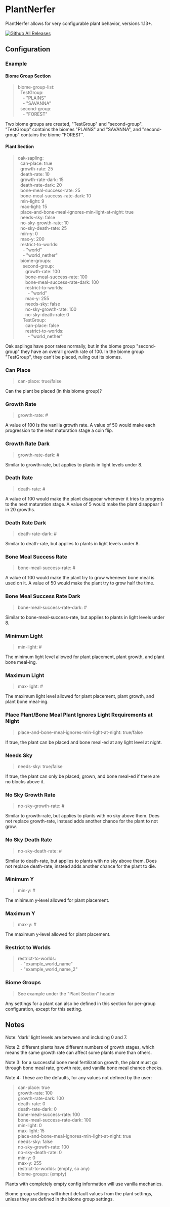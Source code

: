 # PlantNerfer
PlantNerfer allows for very configurable plant behavior, versions 1.13+.

[![Github All Releases](https://img.shields.io/github/downloads/lichenaut/PlantNerfer/total.svg)]()

## Configuration

### Example

#### Biome Group Section

>biome-group-list: <br>
&nbsp;&nbsp;TestGroup: <br>
&nbsp;&nbsp;&nbsp;&nbsp;- "PLAINS" <br>
&nbsp;&nbsp;&nbsp;&nbsp;- "SAVANNA" <br>
&nbsp;&nbsp;second-group: <br>
&nbsp;&nbsp;&nbsp;&nbsp;- "FOREST" <br>

Two biome groups are created, "TestGroup" and "second-group". "TestGroup" contains the biomes "PLAINS" and "SAVANNA", and "second-group" contains the biome "FOREST".

#### Plant Section

>oak-sapling: <br>
&nbsp;&nbsp;can-place: true <br>
&nbsp;&nbsp;growth-rate: 25 <br>
&nbsp;&nbsp;death-rate: 10 <br>
&nbsp;&nbsp;growth-rate-dark: 15 <br>
&nbsp;&nbsp;death-rate-dark: 20 <br>
&nbsp;&nbsp;bone-meal-success-rate: 25 <br>
&nbsp;&nbsp;bone-meal-success-rate-dark: 10 <br>
&nbsp;&nbsp;min-light: 9 <br>
&nbsp;&nbsp;max-light: 15 <br>
&nbsp;&nbsp;place-and-bone-meal-ignores-min-light-at-night: true <br>
&nbsp;&nbsp;needs-sky: false <br>
&nbsp;&nbsp;no-sky-growth-rate: 10 <br>
&nbsp;&nbsp;no-sky-death-rate: 25 <br>
&nbsp;&nbsp;min-y: 0 <br>
&nbsp;&nbsp;max-y: 200 <br>
&nbsp;&nbsp;restrict-to-worlds: <br>
&nbsp;&nbsp;&nbsp;&nbsp;- "world" <br>
&nbsp;&nbsp;&nbsp;&nbsp;- "world_nether" <br>
&nbsp;&nbsp;biome-groups: <br>
&nbsp;&nbsp;&nbsp;&nbsp;second-group: <br>
&nbsp;&nbsp;&nbsp;&nbsp;&nbsp;&nbsp;growth-rate: 100 <br>
&nbsp;&nbsp;&nbsp;&nbsp;&nbsp;&nbsp;bone-meal-success-rate: 100 <br>
&nbsp;&nbsp;&nbsp;&nbsp;&nbsp;&nbsp;bone-meal-success-rate-dark: 100 <br>
&nbsp;&nbsp;&nbsp;&nbsp;&nbsp;&nbsp;restrict-to-worlds: <br>
&nbsp;&nbsp;&nbsp;&nbsp;&nbsp;&nbsp;&nbsp;&nbsp;- "world" <br>
&nbsp;&nbsp;&nbsp;&nbsp;&nbsp;&nbsp;max-y: 255 <br>
&nbsp;&nbsp;&nbsp;&nbsp;&nbsp;&nbsp;needs-sky: false <br>
&nbsp;&nbsp;&nbsp;&nbsp;&nbsp;&nbsp;no-sky-growth-rate: 100 <br>
&nbsp;&nbsp;&nbsp;&nbsp;&nbsp;&nbsp;no-sky-death-rate: 0 <br>
&nbsp;&nbsp;&nbsp;&nbsp;TestGroup: <br>
&nbsp;&nbsp;&nbsp;&nbsp;&nbsp;&nbsp;can-place: false <br>
&nbsp;&nbsp;&nbsp;&nbsp;&nbsp;&nbsp;restrict-to-worlds: <br>
&nbsp;&nbsp;&nbsp;&nbsp;&nbsp;&nbsp;&nbsp;&nbsp;- "world_nether" <br>

Oak saplings have poor rates normally, but in the biome group "second-group" they have an overall growth rate of 100. In the biome group "TestGroup", they can't be placed, ruling out its biomes.

### Can Place

> can-place: true/false

Can the plant be placed (in this biome group)?

### Growth Rate

> growth-rate: #

A value of 100 is the vanilla growth rate. A value of 50 would make each progression to the next maturation stage a coin flip.

### Growth Rate Dark

> growth-rate-dark: #

Similar to growth-rate, but applies to plants in light levels under 8.

### Death Rate

> death-rate: #

A value of 100 would make the plant disappear whenever it tries to progress to the next maturation stage. A value of 5 would make the plant disappear 1 in 20 growths.

### Death Rate Dark

> death-rate-dark: #

Similar to death-rate, but applies to plants in light levels under 8.

### Bone Meal Success Rate

> bone-meal-success-rate: #

A value of 100 would make the plant try to grow whenever bone meal is used on it. A value of 50 would make the plant try to grow half the time.

### Bone Meal Success Rate Dark

> bone-meal-success-rate-dark: #

Similar to bone-meal-success-rate, but applies to plants in light levels under 8.

### Minimum Light

> min-light: #

The minimum light level allowed for plant placement, plant growth, and plant bone meal-ing.

### Maximum Light

> max-light: #

The maximum light level allowed for plant placement, plant growth, and plant bone meal-ing.

### Place Plant/Bone Meal Plant Ignores Light Requirements at Night

> place-and-bone-meal-ignores-min-light-at-night: true/false

If true, the plant can be placed and bone meal-ed at any light level at night.

### Needs Sky

> needs-sky: true/false

If true, the plant can only be placed, grown, and bone meal-ed if there are no blocks above it.

### No Sky Growth Rate

> no-sky-growth-rate: #

Similar to growth-rate, but applies to plants with no sky above them. Does not replace growth-rate, instead adds another chance for the plant to not grow.

### No Sky Death Rate

> no-sky-death-rate: #

Similar to death-rate, but applies to plants with no sky above them. Does not replace death-rate, instead adds another chance for the plant to die.

### Minimum Y

> min-y: #

The minimum y-level allowed for plant placement.

### Maximum Y

> max-y: #

The maximum y-level allowed for plant placement.

### Restrict to Worlds

> restrict-to-worlds: <br>
&nbsp;&nbsp;- "example_world_name" <br>
&nbsp;&nbsp;- "example_world_name_2"

### Biome Groups

> See example under the "Plant Section" header

Any settings for a plant can also be defined in this section for per-group configuration, except for this setting.

## Notes

Note: 'dark' light levels are between and including 0 and 7.

Note 2: different plants have different numbers of growth stages, which means the same growth rate can affect some plants more than others.

Note 3: for a successful bone meal fertilization growth, the plant must go through bone meal rate, growth rate, and vanilla bone meal chance checks.

Note 4: These are the defaults, for any values not defined by the user:

>can-place: true <br>
growth-rate: 100 <br>
growth-rate-dark: 100 <br>
death-rate: 0 <br>
death-rate-dark: 0 <br>
bone-meal-success-rate: 100 <br>
bone-meal-success-rate-dark: 100 <br>
min-light: 0 <br>
max-light: 15 <br>
place-and-bone-meal-ignores-min-light-at-night: true <br>
needs-sky: false <br>
no-sky-growth-rate: 100 <br>
no-sky-death-rate: 0 <br>
min-y: 0 <br>
max-y: 255 <br>
restrict-to-worlds: (empty, so any) <br>
biome-groups: (empty) <br>

Plants with completely empty config information will use vanilla mechanics.

Biome group settings will inherit default values from the plant settings, unless they are defined in the biome group settings.